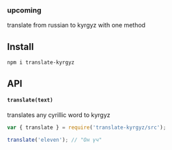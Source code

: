 ### upcoming
translate from russian to kyrgyz with one method

## Install

```npm i translate-kyrgyz```


## API

#### `translate(text)`

translates any cyrillic word to kyrgyz 

```js
var { translate } = require('translate-kyrgyz/src');

translate('eleven'); // "Он үч"
```